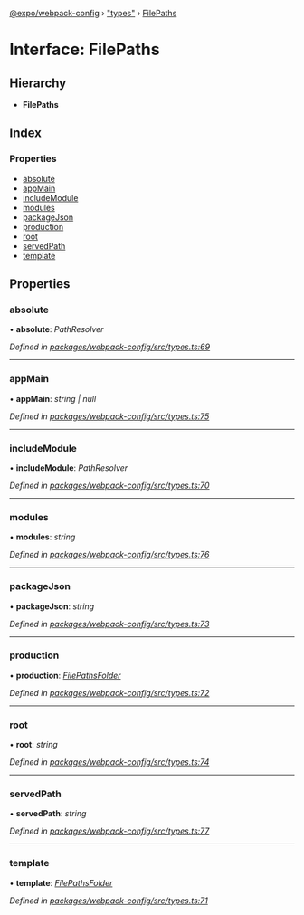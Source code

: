 [@expo/webpack-config](../README.md) › ["types"](../modules/_types_.md) › [FilePaths](_types_.filepaths.md)

# Interface: FilePaths

## Hierarchy

* **FilePaths**

## Index

### Properties

* [absolute](_types_.filepaths.md#absolute)
* [appMain](_types_.filepaths.md#appmain)
* [includeModule](_types_.filepaths.md#includemodule)
* [modules](_types_.filepaths.md#modules)
* [packageJson](_types_.filepaths.md#packagejson)
* [production](_types_.filepaths.md#production)
* [root](_types_.filepaths.md#root)
* [servedPath](_types_.filepaths.md#servedpath)
* [template](_types_.filepaths.md#template)

## Properties

###  absolute

• **absolute**: *PathResolver*

*Defined in [packages/webpack-config/src/types.ts:69](https://github.com/expo/expo-cli/blob/bafc13a2/packages/webpack-config/src/types.ts#L69)*

___

###  appMain

• **appMain**: *string | null*

*Defined in [packages/webpack-config/src/types.ts:75](https://github.com/expo/expo-cli/blob/bafc13a2/packages/webpack-config/src/types.ts#L75)*

___

###  includeModule

• **includeModule**: *PathResolver*

*Defined in [packages/webpack-config/src/types.ts:70](https://github.com/expo/expo-cli/blob/bafc13a2/packages/webpack-config/src/types.ts#L70)*

___

###  modules

• **modules**: *string*

*Defined in [packages/webpack-config/src/types.ts:76](https://github.com/expo/expo-cli/blob/bafc13a2/packages/webpack-config/src/types.ts#L76)*

___

###  packageJson

• **packageJson**: *string*

*Defined in [packages/webpack-config/src/types.ts:73](https://github.com/expo/expo-cli/blob/bafc13a2/packages/webpack-config/src/types.ts#L73)*

___

###  production

• **production**: *[FilePathsFolder](_types_.filepathsfolder.md)*

*Defined in [packages/webpack-config/src/types.ts:72](https://github.com/expo/expo-cli/blob/bafc13a2/packages/webpack-config/src/types.ts#L72)*

___

###  root

• **root**: *string*

*Defined in [packages/webpack-config/src/types.ts:74](https://github.com/expo/expo-cli/blob/bafc13a2/packages/webpack-config/src/types.ts#L74)*

___

###  servedPath

• **servedPath**: *string*

*Defined in [packages/webpack-config/src/types.ts:77](https://github.com/expo/expo-cli/blob/bafc13a2/packages/webpack-config/src/types.ts#L77)*

___

###  template

• **template**: *[FilePathsFolder](_types_.filepathsfolder.md)*

*Defined in [packages/webpack-config/src/types.ts:71](https://github.com/expo/expo-cli/blob/bafc13a2/packages/webpack-config/src/types.ts#L71)*
